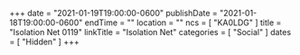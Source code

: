 +++
date = "2021-01-19T19:00:00-0600"
publishDate = "2021-01-18T19:00:00-0600"
endTime = ""
location = ""
ncs = [ "KA0LDG" ]
title = "Isolation Net 0119"
linkTitle = "Isolation Net"
categories = [ "Social" ]
dates = [ "Hidden" ]
+++
